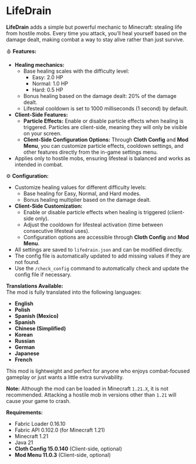 # **LifeDrain**

**LifeDrain** adds a simple but powerful mechanic to Minecraft: stealing life from hostile mobs. Every time you attack, you’ll heal yourself based on the damage dealt, making combat a way to stay alive rather than just survive.

🩸 **Features:**
- **Healing mechanics:**
    - Base healing scales with the difficulty level:
        - Easy: 2.0 HP
        - Normal: 1.0 HP
        - Hard: 0.5 HP
    - Bonus healing based on the damage dealt: 20% of the damage dealt.
    - Lifesteal cooldown is set to 1000 milliseconds (1 second) by default.
- **Client-Side Features:**
    - **Particle Effects:** Enable or disable particle effects when healing is triggered. Particles are client-side, meaning they will only be visible on your screen.
    - **Client-Side Configuration Options:** Through **Cloth Config** and **Mod Menu**, you can customize particle effects, cooldown settings, and other features directly from the in-game settings menu.
- Applies only to hostile mobs, ensuring lifesteal is balanced and works as intended in combat.

⚙️ **Configuration:**
- Customize healing values for different difficulty levels:
    - Base healing for Easy, Normal, and Hard modes.
    - Bonus healing multiplier based on the damage dealt.
- **Client-Side Customization:**
    - Enable or disable particle effects when healing is triggered (client-side only).
    - Adjust the cooldown for lifesteal activation (time between consecutive lifesteal uses).
    - Configuration options are accessible through **Cloth Config** and **Mod Menu**.
- All settings are saved to `lifedrain.json` and can be modified directly.
- The config file is automatically updated to add missing values if they are not found.
- Use the `/check_config` command to automatically check and update the config file if necessary.

**Translations Available:**  
The mod is fully translated into the following languages:
- **English**
- **Polish**
- **Spanish (Mexico)**
- **Spanish**
- **Chinese (Simplified)**
- **Korean**
- **Russian**
- **German**
- **Japanese**
- **French**

This mod is lightweight and perfect for anyone who enjoys combat-focused gameplay or just wants a little extra survivability.

**Note:** Although the mod can be loaded in Minecraft `1.21.X`, it is not recommended. Attacking a hostile mob in versions other than `1.21` will cause your game to crash.

**Requirements:**
- Fabric Loader 0.16.10
- Fabric API 0.102.0 (for Minecraft 1.21)
- Minecraft 1.21
- Java 21
- **Cloth Config 15.0.140** (Client-side, optional)
- **Mod Menu 11.0.3** (Client-side, optional)

